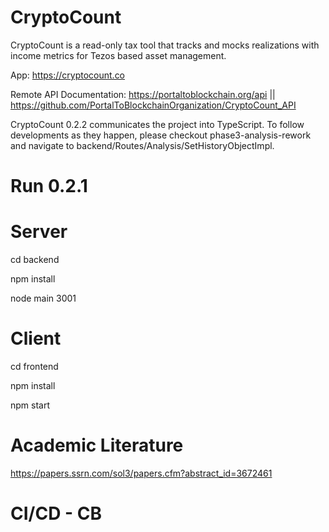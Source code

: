 # CryptoCount
CryptoCount is a read-only tax tool that tracks and mocks realizations with income metrics for Tezos based asset management.

App: https://cryptocount.co

Remote API Documentation: https://portaltoblockchain.org/api || https://github.com/PortalToBlockchainOrganization/CryptoCount_API

CryptoCount 0.2.2 communicates the project into TypeScript. To follow developments as they happen, please checkout phase3-analysis-rework and navigate to backend/Routes/Analysis/SetHistoryObjectImpl.

# Run 0.2.1

# Server
cd backend

npm install

node main 3001

# Client

cd frontend

npm install 

npm start

# Academic Literature

https://papers.ssrn.com/sol3/papers.cfm?abstract_id=3672461

# CI/CD - CB
